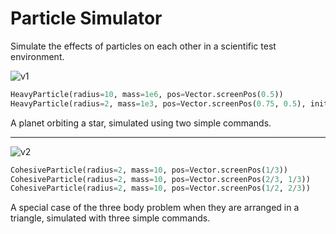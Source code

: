 
# Particle Simulator

Simulate the effects of particles on each other in a scientific test environment.

![v1](https://github.com/user-attachments/assets/f68613f8-4ca7-4d4e-bf0f-c50a2e906173)

```python
HeavyParticle(radius=10, mass=1e6, pos=Vector.screenPos(0.5))
HeavyParticle(radius=2, mass=1e3, pos=Vector.screenPos(0.75, 0.5), initV=Vector(0,50))
```
A planet orbiting a star, simulated using two simple commands.

---

![v2](https://github.com/user-attachments/assets/0f4bda4c-ef47-4461-8e45-b8661f274bed)

```python
CohesiveParticle(radius=2, mass=10, pos=Vector.screenPos(1/3))
CohesiveParticle(radius=2, mass=10, pos=Vector.screenPos(2/3, 1/3))
CohesiveParticle(radius=2, mass=10, pos=Vector.screenPos(1/2, 2/3))
```
A special case of the three body problem when they are arranged in a triangle, simulated with three simple commands.
